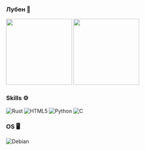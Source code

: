 ### Лубен 🚀 

<div>
  <img height="180em" src="https://awesome-github-stats.azurewebsites.net/user-stats/lyubeno?cardType=level&theme=dark&preferLogin=false"/>
  <img height="180em" src="https://github-readme-stats.vercel.app/api/top-langs/?username=lyubeno&layout=donut&theme=dark"/>
</div>

### Skills ⚙️
  ![Rust](https://img.shields.io/badge/rust-%23000000.svg?style=for-the-badge&logo=rust&logoColor=white)
  ![HTML5](https://img.shields.io/badge/html5-%23E34F26.svg?style=for-the-badge&logo=html5&logoColor=white)
  ![Python](https://img.shields.io/badge/python-3670A0?style=for-the-badge&logo=python&logoColor=ffdd54)
  ![C](https://img.shields.io/badge/c-%2300599C.svg?style=for-the-badge&logo=c&logoColor=white)
### OS 🖥️
  ![Debian](https://img.shields.io/badge/Debian-D70A53?style=for-the-badge&logo=debian&logoColor=white)

